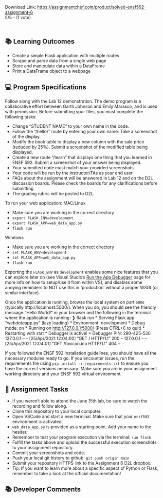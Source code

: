 Download Link: https://assignmentchef.com/product/solved-ensf592-assignment-6
<br>
5/5 - (1 vote)

<header></header>



 <main></main>



<h2 id="learningoutcomes">&#x1f4da; Learning Outcomes</h2>

<ul>

 <li>Create a simple Flask application with multiple routes</li>

 <li>Scrape and parse data from a single web page</li>

 <li>Store and manipulate data within a DataFrame</li>

 <li>Print a DataFrame object to a webpage</li>

</ul>

<h2 id="programspecifications">&#x1f4bb; Program Specifications</h2>

Follow along with the Lab 12 demonstration. The demo program is a collaborative effort between Garth Johnson and Emily Marasco, and is used with permission. Before submitting your files, you must complete the following tasks:

<ul>

 <li>Change “STUDENT NAME” to your own name in the code.</li>

 <li>Follow the “/hello/” route by entering your own name. Take a screenshot of the display.</li>

 <li>Modify the book table to display a new column with the sale price (reduced by 25%). Submit a screenshot of the modified table being displayed.</li>

 <li>Create a new route “/learn” that displays one thing that you learned in ENSF 592. Submit a screenshot of your answer being displayed.</li>

 <li>Your submitted code must match your provided screenshots.</li>

 <li>Your code will be run by the instructor/TAs as your end user.</li>

 <li>FAQs about the assignment will be answered in Lab 12 and on the D2L discussion boards. Please check the boards for any clarifications before submitting.</li>

 <li>The grading rubric will be posted to D2L.</li>

</ul>

To run your web application: MAC/Linux

<ul>

 <li>Make sure you are working in the correct directory</li>

 <li><code>export FLASK_ENV=development</code></li>

 <li><code>export FLASK_APP=web_data_app.py</code></li>

 <li><code>flask run</code></li>

</ul>

Windows

<ul>

 <li>Make sure you are working in the correct directory</li>

 <li><code>set FLASK_ENV=development</code></li>

 <li><code>set FLASK_APP=web_data_app.py</code></li>

 <li><code>flask run</code></li>

</ul>

Exporting the <code>FLASK_ENV</code> as <code>development</code> enables some nice features that you can explore later on (see Visual Studio’s <a href="https://code.visualstudio.com/docs/python/tutorial-flask#_run-the-app-in-the-debugger" target="_blank" rel="noopener">Run the App Debugger</a> page for more info on how to setup/use it from within VS), and disables some anoying reminders to NOT use this in ‘production’ without a proper WSGI (or similar interface).

Once the application is running, browse the local system on port <code>5000</code> (typically http://localhost:5000/). When you do, you should see the friendly message “Hello World!” in your browser and the following in the terminal where the application is running: ❯ flask run * Serving Flask app “web<em>data</em>app.py” (lazy loading) * Environment: development * Debug mode: on * Running on http://127.0.0.1:5000/ (Press CTRL+C to quit) * Restarting with stat * Debugger is active! * Debugger PIN: 290-425-530 127.0.0.1 – – [25/Apr/2021 12:04:00] “GET / HTTP/1.1” 200 – 127.0.0.1 – – [25/Apr/2021 12:04:01] “GET /favicon.ico HTTP/1.1” 404 –

If you followed the ENSF 592 installation guidelines, you should have all the necessary modules ready to go. If you encounter issues, run the requirements file using <code>pip install -r requirements.txt</code> to ensure you have the correct versions necessary. Make sure you are in your assignment working directory and your ENSF 592 virtual environment.

<h2 id="assignmenttasks">&#x1f4dd; Assignment Tasks</h2>

<ul>

 <li>If you weren’t able to attend the June 15th lab, be sure to watch the recording and follow along.</li>

 <li>Clone this repository to your local computer.</li>

 <li>Open VSCode and start a new terminal. Make sure that your <code>ensf592</code> environment is activated.</li>

 <li><code>web_data_app.py</code> is provided as a starting point. Add your name to the header.</li>

 <li>Remember to test your program execution via the terminal: <code>run flask</code></li>

 <li>Fulfill the tasks above and upload the successful execution screenshots to your assignment repository.</li>

 <li>Commit your screenshots and code.</li>

 <li>Push your local git history to github: <code>git push origin main</code></li>

 <li>Submit your repository HTTPS link to the Assignment 6 D2L dropbox.</li>

 <li>Tip: If you want to learn more about a specific aspect of Python or Flask, remember to take a look at the official documentation!</li>

</ul>

<h2 id="developercomments">&#x1f4da; Developer Comments</h2>